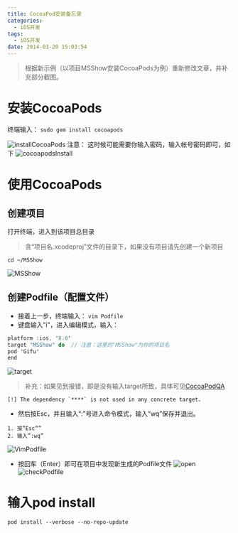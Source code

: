 ```yaml
---
title: CocoaPod安装备忘录
categories:
  - iOS开发
tags:
  - iOS开发
date: 2014-03-20 15:03:54
---
```


> 根据新示例（以项目MSShow安装CocoaPods为例）重新修改文章，并补充部分截图。

# 安装CocoaPods
终端输入：
```sudo gem install cocoapods```

![installCocoaPods](/Users/mr.scorpion/Desktop/Snip20160802_5.png)
注意：
这时候可能需要你输入密码，输入帐号密码即可，如下
![cocoapodsInstall](/Users/mr.scorpion/Desktop/Snip20160802_2.png)

# 使用CocoaPods
## 创建项目
打开终端，进入到该项目总目录
> 含“项目名.xcodeproj”文件的目录下，如果没有项目请先创建一个新项目
```
cd ~/MSShow  
```

![MSShow](/Users/mr.scorpion/Desktop/Snip20160802_4.png)

## 创建Podfile（配置文件）
+ 接着上一步，终端输入：
```vim Podfile```
+ 键盘输入"i"，进入编辑模式，输入：
```objectivec
platform :ios, '8.0'
target "MSShow" do  // 注意：这里的"MSShow"为你的项目名
pod 'Gifu'
end
```
![target](http://ob6otnqbf.bkt.clouddn.com/Snip20160802_9.png)
> 补充：如果见到报错，即是没有输入target所致，具体可见[CocoaPodQA]()
```
[!] The dependency `****` is not used in any concrete target.
```

+ 然后按Esc，并且输入“:”号进入命令模式，输入“wq”保存并退出。
```Vim
1. 按”Esc“”
2. 输入”:wq”
```
![VimPodfile](/Users/mr.scorpion/Desktop/Snip20160802_3.png)
+ 按回车（Enter）即可在项目中发现新生成的Podfile文件
![open](/Users/mr.scorpion/Desktop/Snip20160802_6.png)
![checkPodfile](/Users/mr.scorpion/Desktop/Snip20160802_7.png)

# 输入pod install
```
pod install --verbose --no-repo-update
```
